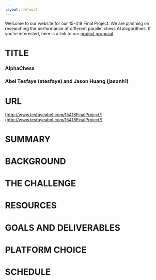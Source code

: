```yaml
---
layout: default
---
```




Welcome to our website for our 15-418 Final Project. We are planning on researching the performance of different parallel chess AI alogorithms. If you're interested, here is a link to our [project proposal](./proposal.pdf).

# TITLE
### AlphaChess 
### Abel Tesfaye (atesfaye) and Jason Huang (jasonh1)
# URL
[http://www.tesfayeabel.com/15418FinalProject/](http://www.tesfayeabel.com/15418FinalProject/)
# SUMMARY
# BACKGROUND
# THE CHALLENGE
# RESOURCES
# GOALS AND DELIVERABLES
# PLATFORM CHOICE
# SCHEDULE

